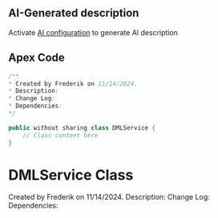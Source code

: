## AI-Generated description

Activate [AI configuration](https://sfdx-hardis.cloudity.com/salesforce-ai-setup/) to generate AI description

## Apex Code

```java
/**
* Created by Frederik on 11/14/2024.
* Description:
* Change Log:
* Dependencies:
*/

public without sharing class DMLService {
    // Class content here
}
```

# DMLService Class

Created by Frederik on 11/14/2024. 
Description: 
Change Log: 
Dependencies: